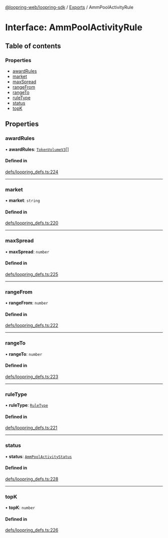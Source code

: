 [@loopring-web/loopring-sdk](../README.md) / [Exports](../modules.md) / AmmPoolActivityRule

# Interface: AmmPoolActivityRule

## Table of contents

### Properties

- [awardRules](AmmPoolActivityRule.md#awardrules)
- [market](AmmPoolActivityRule.md#market)
- [maxSpread](AmmPoolActivityRule.md#maxspread)
- [rangeFrom](AmmPoolActivityRule.md#rangefrom)
- [rangeTo](AmmPoolActivityRule.md#rangeto)
- [ruleType](AmmPoolActivityRule.md#ruletype)
- [status](AmmPoolActivityRule.md#status)
- [topK](AmmPoolActivityRule.md#topk)

## Properties

### awardRules

• **awardRules**: [`TokenVolumeV3`](TokenVolumeV3.md)[]

#### Defined in

[defs/loopring_defs.ts:224](https://github.com/Loopring/loopring_sdk/blob/2ea32ee/src/defs/loopring_defs.ts#L224)

___

### market

• **market**: `string`

#### Defined in

[defs/loopring_defs.ts:220](https://github.com/Loopring/loopring_sdk/blob/2ea32ee/src/defs/loopring_defs.ts#L220)

___

### maxSpread

• **maxSpread**: `number`

#### Defined in

[defs/loopring_defs.ts:225](https://github.com/Loopring/loopring_sdk/blob/2ea32ee/src/defs/loopring_defs.ts#L225)

___

### rangeFrom

• **rangeFrom**: `number`

#### Defined in

[defs/loopring_defs.ts:222](https://github.com/Loopring/loopring_sdk/blob/2ea32ee/src/defs/loopring_defs.ts#L222)

___

### rangeTo

• **rangeTo**: `number`

#### Defined in

[defs/loopring_defs.ts:223](https://github.com/Loopring/loopring_sdk/blob/2ea32ee/src/defs/loopring_defs.ts#L223)

___

### ruleType

• **ruleType**: [`RuleType`](../enums/RuleType.md)

#### Defined in

[defs/loopring_defs.ts:221](https://github.com/Loopring/loopring_sdk/blob/2ea32ee/src/defs/loopring_defs.ts#L221)

___

### status

• **status**: [`AmmPoolActivityStatus`](../enums/AmmPoolActivityStatus.md)

#### Defined in

[defs/loopring_defs.ts:228](https://github.com/Loopring/loopring_sdk/blob/2ea32ee/src/defs/loopring_defs.ts#L228)

___

### topK

• **topK**: `number`

#### Defined in

[defs/loopring_defs.ts:226](https://github.com/Loopring/loopring_sdk/blob/2ea32ee/src/defs/loopring_defs.ts#L226)
